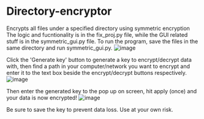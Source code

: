 # Directory-encryptor
Encrypts all files under a specified directory using symmetric encryption
The logic and fucntionality is in the fix_proj.py file, while the GUI related stuff is in the symmetric_gui.py file.
To run the program, save the files in the same directory and run symmetric_gui.py.
![image](https://user-images.githubusercontent.com/38842103/161384089-e6b89dd7-1574-4f21-95d7-342936e7172e.png)

Click the 'Generate key' button to generate a key to encrypt/decrypt data with, then find a path in your computer/network
you want to encrypt and enter it to the text box beside the encrypt/decrypt buttons respectively.
![image](https://user-images.githubusercontent.com/38842103/161384148-623fbca9-eff3-473b-9e96-29081b4c1fa7.png)

Then enter the generated key to the pop up on screen, hit apply (once) and your data is now encrypted!
![image](https://user-images.githubusercontent.com/38842103/161384171-7ff3d982-54c6-4f57-8fb6-c0e78aaa8412.png)

Be sure to save the key to prevent data loss.
Use at your own risk.
